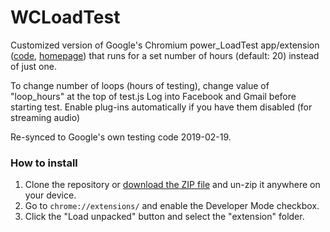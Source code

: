 # WCLoadTest

Customized version of Google's Chromium power_LoadTest app/extension ([code](https://chromium.googlesource.com/chromiumos/third_party/autotest/+/HEAD/client/site_tests/power_LoadTest), [homepage](http://www.chromium.org/chromium-os/testing/power-testing)) that runs for a set number of hours (default: 20) instead of just one.

To change number of loops (hours of testing), change value of "loop_hours" at the top of test.js
Log into Facebook and Gmail before starting test. 
Enable plug-ins automatically if you have them disabled (for streaming audio)

Re-synced to Google's own testing code 2019-02-19.

### How to install

1. Clone the repository or [download the ZIP file](archive/refs/heads/main.zip) and un-zip it anywhere on your device.
2. Go to `chrome://extensions/` and enable the Developer Mode checkbox.
3. Click the "Load unpacked" button and select the "extension" folder.